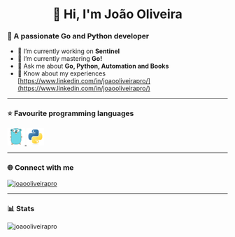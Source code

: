 <h1 align="center">👋 Hi, I'm João Oliveira</h1>
<h3>🤩 A passionate Go and Python developer</h3>

- 🔭 I’m currently working on **Sentinel**
- 🌱 I’m currently mastering **Go!**
- 💬 Ask me about **Go, Python, Automation and Books**
- 📄 Know about my experiences [https://www.linkedin.com/in/joaooliveirapro/](https://www.linkedin.com/in/joaooliveirapro/)

<hr>

<h3 align="left">⭐ Favourite programming languages</h3>

<p align="left">
  <a href="https://golang.org" target="_blank" rel="noreferrer"> <img src="https://raw.githubusercontent.com/devicons/devicon/master/icons/go/go-original.svg" alt="go" width="40" height="40"/> </a>
  <a href="https://www.python.org" target="_blank" rel="noreferrer"> <img src="https://raw.githubusercontent.com/devicons/devicon/master/icons/python/python-original.svg" alt="python" width="40" height="40"/> </a>
</p>

<hr>

<h3 align="left">🌐 Connect with me</h3>
<p align="left">
<a href="https://linkedin.com/in/joaooliveirapro" target="blank"><img align="center" src="https://raw.githubusercontent.com/rahuldkjain/github-profile-readme-generator/master/src/images/icons/Social/linked-in-alt.svg" alt="joaooliveirapro" height="30" width="40" /></a>
</p>

<hr>

<h3>📊 Stats</h3>
<p><img align="left" src="https://github-readme-stats.vercel.app/api/top-langs?username=joaooliveirapro&show_icons=true&locale=en&layout=compact" alt="joaooliveirapro" /></p>
